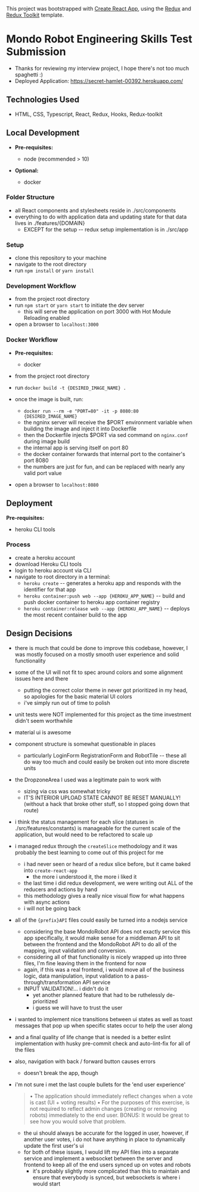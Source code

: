 This project was bootstrapped with [Create React App](https://github.com/facebook/create-react-app), using the [Redux](https://redux.js.org/) and [Redux Toolkit](https://redux-toolkit.js.org/) template.


# Mondo Robot Engineering Skills Test Submission
- Thanks for reviewing my interview project, I hope there's not too much spaghetti :)
- Deployed Application: https://secret-hamlet-00392.herokuapp.com/

## Technologies Used
- HTML, CSS, Typescript, React, Redux, Hooks, Redux-toolkit


## Local Development
- **Pre-requisites:**
  - node (recommended > 10)

- **Optional:**
  - docker

### Folder Structure
- all React components and stylesheets reside in ./src/components
- everything to do with application data and updating state for that data lives in ./features/{DOMAIN}
  - EXCEPT for the setup -- redux setup implementation is in ./src/app

### Setup
- clone this repository to your machine
- navigate to the root directory
- run `npm install` or `yarn install`

### Development Workflow
- from the project  root directory
- run `npm start` or `yarn start` to initiate the dev server
  - this will serve the application on port 3000 with Hot Module Reloading enabled
- open a browser to `localhost:3000`

### Docker Workflow
- **Pre-requisites:**
  - docker

- from the project  root directory
- run `docker build -t {DESIRED_IMAGE_NAME} .`
- once the image is built, run:
  - `docker run --rm -e "PORT=80" -it -p 8080:80 {DESIRED_IMAGE_NAME}`
  - the ngninx server will receive the $PORT environment variable when building the image and inject it into Dockerfile
  - then the Dockerfile injects $PORT via sed command on `nginx.conf` during image build
  - the internal app is serving itself on port 80
  - the docker container forwards that internal port to the container's port 8080
  - the numbers are just for fun, and can be replaced with nearly any valid port value
- open a browser to `localhost:8080`

## Deployment
**Pre-requisites:**
- heroku CLI tools

### Process
- create a heroku account
- download Heroku CLI tools
- login to heroku account via CLI
- navigate to root directory in a terminal:
  - `heroku create` -- generates a heroku app and responds with the identifier for that app
  - `heroku container:push web --app {HEROKU_APP_NAME}` -- build and push docker container to heroku app container registry
  - `heroku container:release web --app {HEROKU_APP_NAME}` -- deploys the most recent container build to the app

## Design Decisions
- there is much that could be done to improve this codebase, however, I was mostly focused on a mostly smooth user experience and solid functionality
- some of the UI will not fit to spec around colors and some alignment issues here and there
  - putting the correct color theme in never got prioritized in my head, so apologies for the basic material UI colors
  - i've simply run out of time to polish
- unit tests were NOT implemented for this project as the time investment didn't seem worthwhile
- material ui is awesome
- component structure is somewhat questionable in places
  - particularly LoginForm RegistrationForm and RobotTile -- these all do way too much and could easily be broken out into more discrete units
- the DropzoneArea I used was a legitimate pain to work with
  - sizing via css was somewhat tricky
  - IT'S INTERIOR UPLOAD STATE CANNOT BE RESET MANUALLY! (without a hack that broke other stuff, so I stopped going down that route)
- i think the status management for each slice (statuses in ./src/features/constants) is manageable for the current scale of the application, but would need to be refactored to scale up
- i managed redux through the `createSlice` methodology and it was probably the best learning to come out of this project for me
  - i had never seen or heard of a redux slice before, but it came baked into `create-react-app`
    - the more i understood it, the more i liked it
  - the last time i did redux development, we were writing out ALL of the reducers and actions by hand
  - this methodology gives a really nice visual flow for what happens with async actions
  - i will not be going back
- all of the `{prefix}API` files could easily be turned into a nodejs service
  - considering the base MondoRobot API does not exactly service this app specifically, it would make sense for a middleman API to sit between the frontend and the MondoRobot API to do all of the mapping, input validation and conversion.
  - considering all of that functionality is nicely wrapped up into three files, I'm fine leaving them in the frontend for now
  - again, if this was a real frontend, i would move all of the business logic, data manipulation, input validation to a pass-through/transformation API service
  - INPUT VALIDATION!... i didn't do it
    - yet another planned feature that had to be ruthelessly de-prioritized
    - i guess we will have to trust the user
- i wanted to implement nice transitions between ui states as well as toast messages that pop up when specific states occur to help the user along
- and a final quality of life change that is needed is a better eslint implementation with husky pre-commit check and auto-lint-fix for all of the files
- also, navigation with back / forward button causes errors
  - doesn't break the app, though

- i'm not sure i met the last couple bullets for the 'end user experience'
  > • The application should immediately reflect changes when a vote is cast (UI + voting results)
  > • For the purposes of this exercise, is not required to reflect admin changes (creating or removing robots) immediately to the end user. BONUS: It would be great to see how you would solve that problem.
  - the ui should always be accurate for the logged in user, however, if another user votes, i do not have anything in place to dynamically update the first user's ui
  - for both of these issues, I would lift my API files into a separate service and implement a websocket between the server and frontend to keep all of the end users synced up on votes and robots
    - it's probably slightly more complicated than this to maintain and ensure that everybody is synced, but websockets is where i would start
